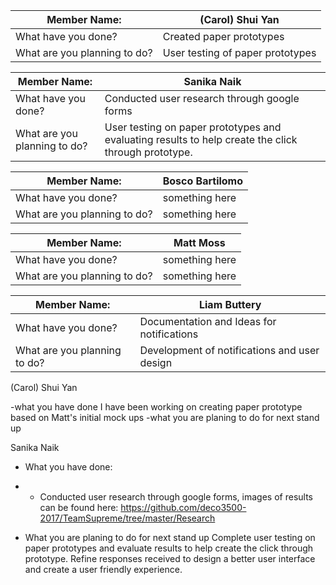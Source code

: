 Member Name: | (Carol) Shui Yan
---|--
What have you done? | Created paper prototypes
What are you planning to do? | User testing of paper prototypes

Member Name: | Sanika Naik
---|--
What have you done? | Conducted user research through google forms
What are you planning to do? | User testing on paper prototypes and evaluating results to help create the click through prototype. 

Member Name: | Bosco Bartilomo
---|--
What have you done? | something here
What are you planning to do? | something here

Member Name: | Matt Moss
---|--
What have you done? | something here
What are you planning to do? | something here

Member Name: | Liam Buttery
---|--
What have you done? | Documentation and Ideas for notifications
What are you planning to do? | Development of notifications and user design

(Carol) Shui Yan

-what you have done
I have been working on creating paper prototype based on Matt's initial mock ups
-what you are planing to do for next stand up

Sanika Naik
* What you have done:
- - Conducted user research through google forms, images of results can be found here:
https://github.com/deco3500-2017/TeamSupreme/tree/master/Research 
* What you are planing to do for next stand up
Complete user testing on paper prototypes and evaluate results to help create the click through prototype. 
Refine responses received to design a better user interface and create a user friendly experience.


